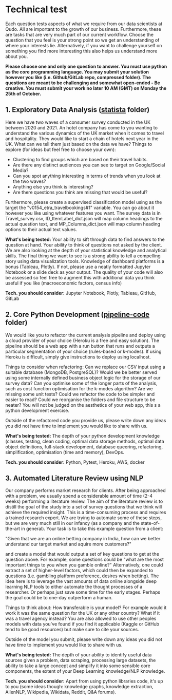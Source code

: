 # Technical test

Each question tests aspects of what we require from our data scientists at Qudo. All are important to the growth of our business. Furthermore, these are tasks that are very much part of our current workflow. Choose the question that you feel is your strong point so we get an understanding of where your interests lie. Alternatively, if you want to challenge yourself on something you find more interesting this also helps us understand more about you.

**Please choose one and only one question to answer. You must use python as the core programming language. You may submit your solution however you like (i.e. Github/GitLab repo, compressed folder). The questions are meant to be challenging and somewhat open-ended - Be creative. You must submit your work no later 10 AM (GMT) on Monday the 25th of October.**

## 1. Exploratory Data Analysis ([statista](https://github.com/sigamani/technical-test/tree/main/statista) folder)
Here we have two waves of a consumer survey conducted in the UK between 2020 and 2021. An hotel company has come to you wanting to understand the various dynamics of the UK market when it comes to travel and hospitality. They would like to start a chain of hotels next year in the UK. What can we tell them just based on the data we have? Things to explore (for ideas but feel free to choose your own):
- Clustering to find groups which are based on their travel habits. 
- Are there any distinct audiences you can see to target on Google/Social Media?
- Can you spot anything interesting in terms of trends when you look at the two waves?
- Anything else you think is interesting?
- Are there questions you think are missing that would be useful?

Furthermore, please create a supervised classification model using as the target the "v0154_etra_travelbookings#1" variable. You can go about it however you like using whatever features you want. The survey data is in Travel_survey.csv, ID_ItemLabel_dict.json will map column headings to the actual question text, and MP_Columns_dict.json will map column heading options to their actual text values. 

**What's being tested:** Your ability to sift through data to find answers to the question at hand. Your ability to think of questions not asked by the client. We are also looking at the depth of your statistical knowledge and analytical skills. The final thing we want to see is a strong ability to tell a compelling story using data visualization tools. Knowledge of dashboard platforms is a bonus (Tableau, Plotly). If not, please use a neatly formatted Jupyter Notebook or a slide deck as your output. The quality of your code will also be assessed so feel free to augment this with additional data you think useful if you like (macroeconomic factors, census info) 

**Tech. you should consider:** Jupyter Notebook, Plotly, Tableau, GitHub, GitLab

## 2. Core Python Development ([pipeline-code](https://github.com/sigamani/technical-test/tree/main/pipeline-code) folder)
We would like you to refactor the current analysis pipeline and deploy using a cloud provider of your choice (Heroku is a free and easy solution). The pipeline should be a web app with a run button that runs and outputs a particular segmentation of your choice (rules-based or k-modes). If using Heroku is difficult, simply give instructions to deploy using localhost. 

Things to consider when refactoring: Can we replace our CSV input using a suitable database (MongoDB, PostgreSQL)? Would we be better served using some internally defined business object logic for the storage of our survey data? Can you optimise some of the longer parts of the analysis, such as cost function optimisation for the k-modes algorithm? Are we missing some unit tests? Could we refactor the code to be simpler and easier to read? Could we reorganise the folders and file structure to be neater? You will not be judged on the aesthetics of your web app, this s a python development exercise.

Outside of the refactored code you provide us, please write down any ideas you did not have time to implement you would like to share with us. 

**What's being tested:** The depth of your python development knowledge (classes, testing, clean coding, optimal data storage methods, optimal data object definitions, full-stack development, database queering, refactoring, simplification, optimisation (time and memory), DevOps.

**Tech. you should consider:** Python, Pytest, Heroku, AWS, docker

## 3. Automated Literature Review using NLP
Our company performs market research for clients. After being approached with a problem, we usually spend a considerable amount of time (2-4 weeks) performing a literature review. The aim of the literature review is to distill the goal of the study into a set of survey questions that we think will achieve the required insight. This is a time-consuming process and requires a trained research expert. We are trying to automate some of these steps, but we are very much still in our infancy (as a company and the state-of-the-art in general). Your task is to take this example question from a client:

"Given that we are an online betting company in India, how can we better understand our target market and aquire more customers?"

and create a model that would output a set of key questions to get at the question above. For example, some questions could be "what are the most important things to you when you gamble online?" Alternatively, one could extract a set of higher-level factors, which could then be expanded to questions (i.e. gambling platform preference, desires when betting). The idea here is to leverage the vast amounts of data online alongside deep learning NLP tools to either automate the thought processes of a researcher. Or perhaps just save some time for the early stages. Perhaps the goal could be to one-day outperform a human. 

Things to think about: How transferable is your model? For example would it work it was the same question for the UK or any other country? What if it was a travel agency instead? You are also allowed to use other peoples models with data you've found if you find it applicable (Kaggle or GitHub tend to be good resources) but make sure to cite your sources.

Outside of the model you submit, please write down any ideas you did not have time to implement you would like to share with us.

**What's being tested:** The depth of your ability to identify useful data sources given a problem, data scraping, processing large datasets, the ability to take a large concept and simplify it into some sensible core components, the extent of your Deep Learning knowledge/NLP knowledge.

**Tech. you should consider:** Apart from using python libraries code, it's up to you (some ideas though: knowledge graphs, knowledge extraction, AllenNLP, Wikipedia, Wikidata, Reddit, Q&A forums).
